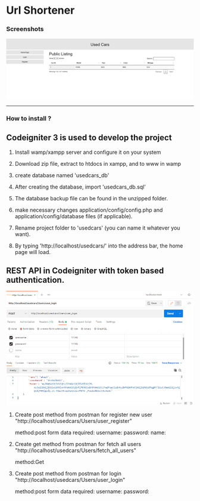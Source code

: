 # Url Shortener

### Screenshots

![url-shortener](img/webapp.png)

---

### How to install ?

## Codeigniter 3 is used to develop the project

1. Install wamp/xampp server and configure it on your system

2. Download zip file, extract to htdocs in xampp, and to www in wamp

3. create database named 'usedcars_db'

4. After creating the database, import 'usedcars_db.sql'

5. The database backup file can be found in the unzipped folder.

6. make necessary changes application/config/config.php and application/config/database files (if applicable).

7. Rename project folder to 'usedcars' (you can name it whatever you want).

8. By typing 'http://localhost/usedcars/' into the address bar, the home page will load.

## REST API in Codeigniter with token based authentication.

![url-shortener](img/scrnsht.png)

1. Create post method from postman for register new user "http://localhost/usedcars/Users/user_register"

   method:post
   form data required:
   username:
   password:
   name:

2. Create get method from postman for fetch all users "http://localhost/usedcars/Users/fetch_all_users"

   method:Get

3. Create post method from postman for login "http://localhost/usedcars/Users/user_login"

   method:post
   form data required:
   username:
   password:
